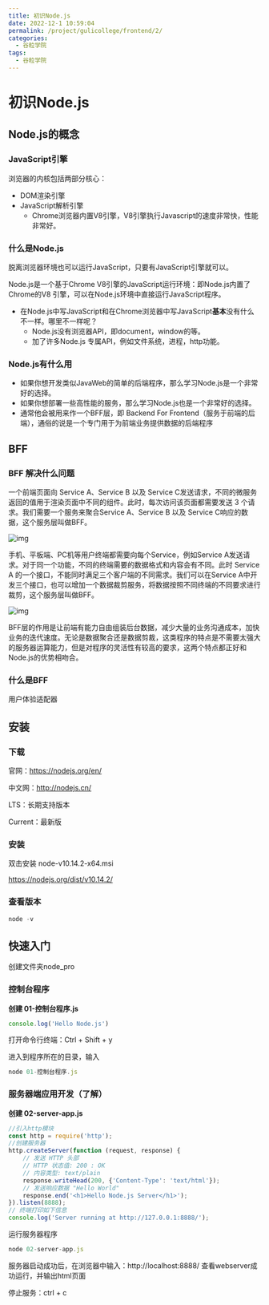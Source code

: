 ```yaml
---
title: 初识Node.js
date: 2022-12-1 10:59:04
permalink: /project/gulicollege/frontend/2/
categories:
  - 谷粒学院
tags:
  - 谷粒学院
---
```


# 初识Node.js

## Node.js的概念

### JavaScript引擎

浏览器的内核包括两部分核心：

- DOM渲染引擎
- JavaScript解析引擎
  - Chrome浏览器内置V8引擎，V8引擎执行Javascript的速度非常快，性能非常好。


### 什么是Node.js

脱离浏览器环境也可以运行JavaScript，只要有JavaScript引擎就可以。

Node.js是一个基于Chrome V8引擎的JavaScript运行环境：即Node.js内置了Chrome的V8 引擎，可以在Node.js环境中直接运行JavaScript程序。

- 在Node.js中写JavaScript和在Chrome浏览器中写JavaScript**基本**没有什么不一样。哪里不一样呢？
  - Node.js没有浏览器API，即document，window的等。
  - 加了许多Node.js 专属API，例如文件系统，进程，http功能。


### Node.js有什么用

- 如果你想开发类似JavaWeb的简单的后端程序，那么学习Node.js是一个非常好的选择。
- 如果你想部署一些高性能的服务，那么学习Node.js也是一个非常好的选择。
- 通常他会被用来作一个BFF层，即 Backend For Frontend（服务于前端的后端），通俗的说是一个专门用于为前端业务提供数据的后端程序



## BFF

### BFF 解决什么问题

一个前端页面向 Service A、Service B 以及 Service C发送请求，不同的微服务返回的值用于渲染页面中不同的组件。此时，每次访问该页面都需要发送 3 个请求。我们需要一个服务来聚合Service A、Service B 以及 Service C响应的数据，这个服务层叫做BFF。

![img](https://cdn.staticaly.com/gh/jinmunan/imgs@master/project/gulicollege/BFF0_2.png)

手机、平板端、PC机等用户终端都需要向每个Service，例如Service A发送请求。对于同一个功能，不同的终端需要的数据格式和内容会有不同。此时 Service A 的一个接口，不能同时满足三个客户端的不同需求。我们可以在Service A中开发三个接口，也可以增加一个数据裁剪服务，将数据按照不同终端的不同要求进行裁剪，这个服务层叫做BFF。

![img](https://cdn.staticaly.com/gh/jinmunan/imgs@master/project/gulicollege/BFF1_2.png)

BFF层的作用是让前端有能力自由组装后台数据，减少大量的业务沟通成本，加快业务的迭代速度。无论是数据聚合还是数据剪裁，这类程序的特点是不需要太强大的服务器运算能力，但是对程序的灵活性有较高的要求，这两个特点都正好和Node.js的优势相吻合。

### 什么是BFF

用户体验适配器

## 安装

### 下载

官网：https://nodejs.org/en/ 

中文网：http://nodejs.cn/ 

LTS：长期支持版本

Current：最新版

### 安装

双击安装 node-v10.14.2-x64.msi

https://nodejs.org/dist/v10.14.2/

### 查看版本

```js
node -v
```

## 快速入门

创建文件夹node_pro

### 控制台程序

**创建 01-控制台程序.js**

```js
console.log('Hello Node.js')
```

打开命令行终端：Ctrl + Shift + y

进入到程序所在的目录，输入

```js
node 01-控制台程序.js
```

### 服务器端应用开发（了解）

**创建 02-server-app.js**

```js
//引入http模块
const http = require('http');
//创建服务器
http.createServer(function (request, response) {
    // 发送 HTTP 头部 
    // HTTP 状态值: 200 : OK
    // 内容类型: text/plain
    response.writeHead(200, {'Content-Type': 'text/html'});
    // 发送响应数据 "Hello World"
    response.end('<h1>Hello Node.js Server</h1>');
}).listen(8888);
// 终端打印如下信息
console.log('Server running at http://127.0.0.1:8888/');
```

运行服务器程序

```js
node 02-server-app.js
```

服务器启动成功后，在浏览器中输入：http://localhost:8888/ 查看webserver成功运行，并输出html页面

停止服务：ctrl + c